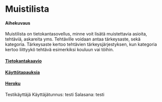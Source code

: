 # Muistilista
#### Aihekuvaus
Muistilista on tietokantasovellus, minne voit lisätä muistettavia asioita, tehtäviä, askareita yms. 
Tehtäville voidaan antaa tärkeysaste, sekä kategoria. Tärkeysaste kertoo tehtävien tärkeysjärjestyksen, kun kategoria kertoo liittyykö tehtävä esimerkiksi kouluun vai töihin. 

#### [Tietokantakaavio](https://github.com/Pentza/tsoha-todolist/blob/master/documentation/tietokantakaavio.png)

#### [Käyttötapauksia](https://github.com/Pentza/tsoha-todolist/blob/master/documentation/usecases.md)

#### [Heroku](https://tsoha-tasklist.herokuapp.com/)
Testikäyttäjä
Käyttäjätunnus: testi
Salasana: testi
